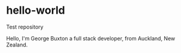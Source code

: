 # hello-world
Test repository

Hello, I'm George Buxton a full stack developer, from Auckland, New Zealand.
